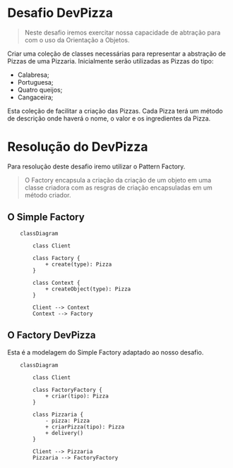 # Desafio DevPizza

> Neste desafio iremos exercitar nossa capacidade de abtração para com o uso da Orientação a Objetos.

Criar uma coleção de classes necessárias para representar a abstração de Pizzas de uma Pizzaria.
Inicialmente serão utilizadas as Pizzas do tipo:
* Calabresa;
* Portuguesa;
* Quatro queijos;
* Cangaceira;

Esta coleção de facilitar a criação das Pizzas.
Cada Pizza terá um método de descrição onde haverá o nome, o valor e os ingredientes da Pizza.


# Resolução do DevPizza

Para resolução deste desafio iremo utilizar o Pattern Factory.

> O Factory encapsula a criação da criação de um objeto em uma classe criadora com as resgras de criação encapsuladas em um método criador.

## O Simple Factory

```mermaid
    classDiagram
        
        class Client

        class Factory {
            + create(type): Pizza
        }

        class Context {
            + createObject(type): Pizza
        }

        Client --> Context
        Context --> Factory
```

## O Factory DevPizza

Esta é a modelagem do Simple Factory adaptado ao nosso desafio.

```mermaid
    classDiagram
        
        class Client

        class FactoryFactory {
            + criar(tipo): Pizza
        }

        class Pizzaria {
            - pizza: Pizza
            + criarPizza(tipo): Pizza
            + delivery()
        }

        Client --> Pizzaria
        Pizzaria --> FactoryFactory
```

